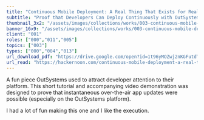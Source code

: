 ```yaml
---
title: "Continuous Mobile Deployment: A Real Thing That Exists for Real"
subtitle: "Proof that Developers Can Deploy Continuously with OutSystems"
thumbnail_3x2: "/assets/images/collections/works/003-continuous-mobile-development-a-real-thing-that-exists-for-real/3x2.jpeg"
banner_16x9: "/assets/images/collections/works/003-continuous-mobile-development-a-real-thing-that-exists-for-real/16x9.jpeg"
client: "001"
roles: ["000","011","005"]
topics: ["003"]
types: ["000","004","013"]
url_download_pdf: "https://drive.google.com/open?id=1t96yMOZwj2nKGFutdTDl_F1QFhggwnYm"
url_read: "https://hackernoon.com/continuous-mobile-deployment-a-real-thing-that-exists-for-real-ce148b403a7c"
---
```

A fun piece OutSystems used to attract developer attention to their platform. This short tutorial and accompanying video demonstration was designed to prove that instantaneous over-the-air app updates were possible (especially on the OutSystems platform).

I had a lot of fun making this one and I like the execution.
